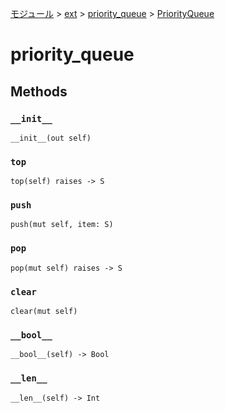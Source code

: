 [モジュール](../../index.md) > [ext](../index.md) > [priority_queue](./index.md) > [PriorityQueue]()

# priority_queue

## Methods

### `__init__`

```
__init__(out self)
```

### `top`

```
top(self) raises -> S
```

### `push`

```
push(mut self, item: S)
```

### `pop`

```
pop(mut self) raises -> S
```

### `clear`

```
clear(mut self)
```

### `__bool__`

```
__bool__(self) -> Bool
```

### `__len__`

```
__len__(self) -> Int
```

